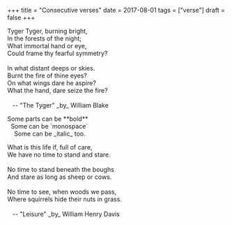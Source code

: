 +++
title = "Consecutive verses"
date = 2017-08-01
tags = ["verse"]
draft = false
+++

<p class="verse">
Tyger Tyger, burning bright,<br />
In the forests of the night;<br />
What immortal hand or eye,<br />
Could frame thy fearful symmetry?<br />
<br />
In what distant deeps or skies.<br />
Burnt the fire of thine eyes?<br />
On what wings dare he aspire?<br />
What the hand, dare seize the fire?<br />
<br />
&nbsp;&nbsp;&nbsp;-- "The Tyger" _by_ William Blake<br />
</p>

<p class="verse">
Some parts can be **bold**<br />
&nbsp;&nbsp;Some can be `monospace`<br />
&nbsp;&nbsp;&nbsp;&nbsp;Some can be _italic_ too.<br />
</p>

<p class="verse">
What is this life if, full of care,<br />
We have no time to stand and stare.<br />
<br />
No time to stand beneath the boughs<br />
And stare as long as sheep or cows.<br />
<br />
No time to see, when woods we pass,<br />
Where squirrels hide their nuts in grass.<br />
<br />
&nbsp;&nbsp;&nbsp;-- "Leisure" _by_ William Henry Davis<br />
</p>
